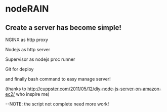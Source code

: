 # nodeRAIN

## Create a server has become simple!

NGINX as http proxy

Nodejs as http server

Supervisor as nodejs proc runner

Git for deploy

and finally bash command to easy manage server!

(thanks to http://cuppster.com/2011/05/12/diy-node-js-server-on-amazon-ec2/ who inspire me)

--NOTE: the script not complete need more work!
